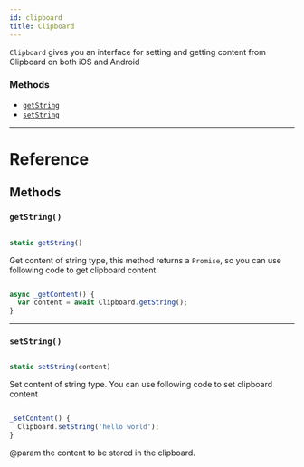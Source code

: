 ```yaml
---
id: clipboard
title: Clipboard
---
```


`Clipboard` gives you an interface for setting and getting content from Clipboard on both iOS and Android

### Methods

* [`getString`](../clipboard/#getstring)
* [`setString`](../clipboard/#setstring)

---

# Reference

## Methods

### `getString()`


```javascript

static getString()

```


Get content of string type, this method returns a `Promise`, so you can use following code to get clipboard content


```javascript

async _getContent() {
  var content = await Clipboard.getString();
}

```


---

### `setString()`


```javascript

static setString(content)

```


Set content of string type. You can use following code to set clipboard content


```javascript

_setContent() {
  Clipboard.setString('hello world');
}

```


@param the content to be stored in the clipboard.

